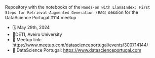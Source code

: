 Repository with the notebooks of the `Hands-on with LlamaIndex: First Steps for Retrieval-Augmented Generation (RAG)` session for the DataScience Portugal #114 meetup

- 🗓️ May 29th, 2024
- 📍DETI, Aveiro University
- 🔗 Meetup link: https://www.meetup.com/datascienceportugal/events/300714144/
- 🔗 DataScience Portugal: https://www.datascienceportugal.com